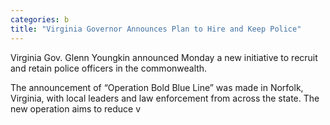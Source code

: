 ```yaml
---
categories: b
title: "Virginia Governor Announces Plan to Hire and Keep Police"
---
```


Virginia Gov. Glenn Youngkin announced Monday a new initiative to recruit and retain police officers in the commonwealth.



The announcement of “Operation Bold Blue Line” was made in Norfolk, Virginia, with local leaders and law enforcement from across the state. The new operation aims to reduce v